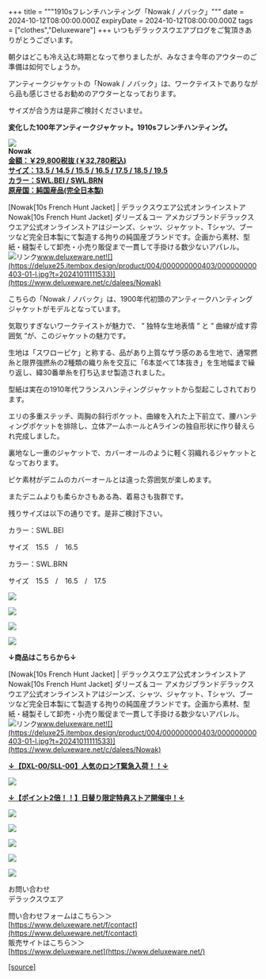 +++
title = """1910sフレンチハンティング「Nowak / ノバック」"""
date = 2024-10-12T08:00:00.000Z
expiryDate = 2024-10-12T08:00:00.000Z
tags = ["clothes","Deluxeware"]
+++
いつもデラックスウエアブログをご覧頂きありがとうございます。

朝夕はどこも冷え込む時期となって参りましたが、みなさま今年のアウターのご準備は如何でしょうか。

アンティークジャケットの「Nowak / ノバック」は、ワークテイストでありながら品も感じさせるお勧めのアウターとなっております。

サイズが合う方は是非ご検討くださいませ。

  
**変化した100年アンティークジャケット。1910sフレンチハンティング。**

**[![](https://stat.ameba.jp/user_images/20241011/16/deluxeware/0f/a9/j/o1125150115496590679.jpg)](https://stat.ameba.jp/user_images/20241011/16/deluxeware/0f/a9/j/o1125150115496590679.jpg)  
Nowak  
[金額：￥29,800税抜 (￥32,780税込)](https://www.deluxeware.net/c/dalees/Nowak)  
[サイズ：13.5 / 14.5 / 15.5 / 16.5 / 17.5 / 18.5 / 19.5](https://www.deluxeware.net/c/dalees/Nowak)  
[カラー：SWL.BEI / SWL.BRN](https://www.deluxeware.net/c/dalees/Nowak)  
[原産国：純国産品(完全日本製)](https://www.deluxeware.net/c/dalees/Nowak)**

[Nowak\[10s French Hunt Jacket\] | デラックスウエア公式オンラインストアNowak\[10s French Hunt Jacket\] ダリーズ＆コー アメカジブランドデラックスウエア公式オンラインストアはジーンズ、シャツ、ジャケット、Tシャツ、ブーツなど完全日本製にて製造する拘りの純国産ブランドです。企画から素材、型紙・縫製そして卸売・小売り販促まで一貫して手掛ける数少ないアパレル。![リンク](https://c.stat100.ameba.jp/ameblo/symbols/v3.20.0/svg/gray/editor_link.svg)www.deluxeware.net![](https://deluxe25.itembox.design/product/004/000000000403/000000000403-01-l.jpg?t=20241011111533)](https://www.deluxeware.net/c/dalees/Nowak)

こちらの「Nowak / ノバック」は、1900年代初頭のアンティークハンティングジャケットがモデルとなっています。  
  
気取りすぎないワークテイストが魅力で、 ” 独特な生地表情 ” と ” 曲線が成す雰囲気 ”が、このジャケットの魅力です。  
  
生地は「スワローピケ」と称する、品があり上質なザラ感のある生地で、通常撚糸と限界強撚糸の2種類の織り糸を交互に「6本並べて1本抜き」を生地幅まで繰り返し、緯30番単糸を打ち込ませ製造されました。  
  
型紙は実在の1910年代フランスハンティングジャケットから型起こしされております。

エリの多重ステッチ、両胸の斜行ポケット、曲線を入れた上下前立て、腰ハンティングポケットを排除し、立体アームホールとAラインの独自形状に作り替えられ完成しました。

裏地なし一重のジャケットで、カバーオールのように軽く羽織れるジャケットとなっております。

ピケ素材がデニムのカバーオールとは違った雰囲気が楽しめます。

またデニムよりも柔らかさもある為、着易さも抜群です。

残りサイズは以下の通りです。是非ご検討下さい。

カラー：SWL.BEI

サイズ　15.5　/　16.5

カラー：SWL.BRN

サイズ　15.5　/　16.5　/　17.5

[![](https://stat.ameba.jp/user_images/20241011/16/deluxeware/7d/52/j/o1124150015496590683.jpg)](https://stat.ameba.jp/user_images/20241011/16/deluxeware/7d/52/j/o1124150015496590683.jpg)

[![](https://stat.ameba.jp/user_images/20241011/16/deluxeware/49/e5/j/o1124150015496590664.jpg)](https://stat.ameba.jp/user_images/20241011/16/deluxeware/49/e5/j/o1124150015496590664.jpg)

![](https://deluxe25.itembox.design/product/004/000000000403/000000000403-10-l.jpg?t=20241011111533)

![](https://deluxe25.itembox.design/product/004/000000000403/000000000403-02-l.jpg?t=20241011111533)

**↓商品はこちらから↓**

[Nowak\[10s French Hunt Jacket\] | デラックスウエア公式オンラインストアNowak\[10s French Hunt Jacket\] ダリーズ＆コー アメカジブランドデラックスウエア公式オンラインストアはジーンズ、シャツ、ジャケット、Tシャツ、ブーツなど完全日本製にて製造する拘りの純国産ブランドです。企画から素材、型紙・縫製そして卸売・小売り販促まで一貫して手掛ける数少ないアパレル。![リンク](https://c.stat100.ameba.jp/ameblo/symbols/v3.20.0/svg/gray/editor_link.svg)www.deluxeware.net![](https://deluxe25.itembox.design/product/004/000000000403/000000000403-01-l.jpg?t=20241011111533)](https://www.deluxeware.net/c/dalees/Nowak)

**[↓【DXL-00/SLL-00】人気のロンT緊急入荷！！↓](https://www.deluxeware.net/)**

[![](https://stat.ameba.jp/user_images/20241007/16/deluxeware/df/96/j/o0800026015495163803.jpg?caw=800)](https://www.deluxeware.net/)

  
**[↓【ポイント2倍！！】日替り限定特典ストア開催中！↓](https://www.deluxeware.net/)**

[![](https://stat.ameba.jp/user_images/20241007/17/deluxeware/da/a1/j/o1200050015495173437.jpg?caw=800)](https://www.deluxeware.net/)

[![](https://stat.ameba.jp/user_images/20240614/12/deluxeware/fb/b4/j/o0800026015451324172.jpg?caw=800)](https://www.deluxeware.net/c/2024FWreserveall)

[![](https://stat.ameba.jp/user_images/20240315/15/deluxeware/04/7f/j/o0800026015413271803.jpg?caw=800)](https://www.instagram.com/deluxeware/?hl=ja)

[![](https://stat.ameba.jp/user_images/20220415/12/deluxeware/3b/ce/j/o0800026015103175481.jpg?caw=800)](https://www.deluxeware.net/f/headstore)

[![](https://stat.ameba.jp/user_images/20220415/12/deluxeware/d7/c6/j/o0800026015103175487.jpg?caw=800)](https://www.deluxeware.net/)

お問い合わせ  
デラックスウエア

問い合わせフォームはこちら＞＞  
[https://www.deluxeware.net/f/contact](https://www.deluxeware.net/f/contact)  
販売サイトはこちら＞＞  
[https://www.deluxeware.net](https://www.deluxeware.net/)

[[source]](https://ameblo.jp/deluxeware/entry-12870858758.html)

